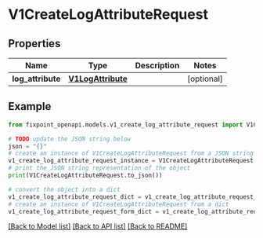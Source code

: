 # V1CreateLogAttributeRequest


## Properties

Name | Type | Description | Notes
------------ | ------------- | ------------- | -------------
**log_attribute** | [**V1LogAttribute**](V1LogAttribute.md) |  | [optional] 

## Example

```python
from fixpoint_openapi.models.v1_create_log_attribute_request import V1CreateLogAttributeRequest

# TODO update the JSON string below
json = "{}"
# create an instance of V1CreateLogAttributeRequest from a JSON string
v1_create_log_attribute_request_instance = V1CreateLogAttributeRequest.from_json(json)
# print the JSON string representation of the object
print(V1CreateLogAttributeRequest.to_json())

# convert the object into a dict
v1_create_log_attribute_request_dict = v1_create_log_attribute_request_instance.to_dict()
# create an instance of V1CreateLogAttributeRequest from a dict
v1_create_log_attribute_request_form_dict = v1_create_log_attribute_request.from_dict(v1_create_log_attribute_request_dict)
```
[[Back to Model list]](../README.md#documentation-for-models) [[Back to API list]](../README.md#documentation-for-api-endpoints) [[Back to README]](../README.md)


